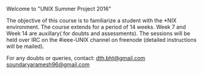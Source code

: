 Welcome to "UNIX Summer Project 2016"

The objective of this course is to familiarize a student with
the *NIX environment. 
The course extends for a period of 14 weeks. Week 7 and Week 
14 are auxillary( for doubts and assessments).
The sessions will be held over IRC on the #ieee-UNIX channel
on freenode (detailed instructions will be mailed).

For any doubts or queries, contact:
dth.bht@gmail.com
soundaryaramesh96@gmail.com
